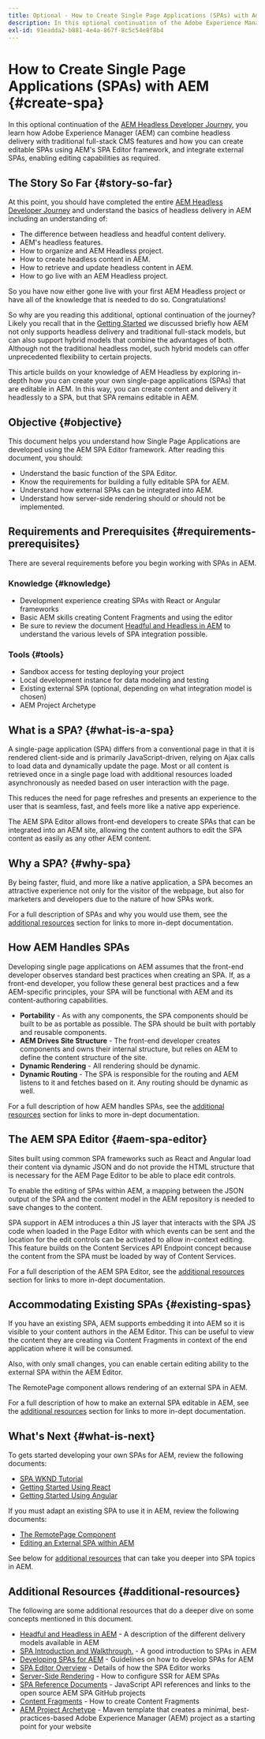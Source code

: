 ```yaml
---
title: Optional - How to Create Single Page Applications (SPAs) with Adobe Experience Manager
description: In this optional continuation of the Adobe Experience Manager (AEM) Headless Developer Journey, you learn how AEM can combine headless delivery with traditional full-stack CMS features and how you can create editable SPAs using AEM's SPA Editor framework.
exl-id: 91eadda2-b881-4e4a-867f-8c5c54e8f8b4
---
```

# How to Create Single Page Applications (SPAs) with AEM {#create-spa}

In this optional continuation of the [AEM Headless Developer Journey,](overview.md) you learn how Adobe Experience Manager (AEM) can combine headless delivery with traditional full-stack CMS features and how you can create editable SPAs using AEM's SPA Editor framework, and integrate external SPAs, enabling editing capabilities as required.

## The Story So Far {#story-so-far}

At this point, you should have completed the entire [AEM Headless Developer Journey](overview.md) and understand the basics of headless delivery in AEM including an understanding of:

* The difference between headless and headful content delivery.
* AEM's headless features.
* How to organize and AEM Headless project.
* How to create headless content in AEM.
* How to retrieve and update headless content in AEM.
* How to go live with an AEM Headless project.

So you have now either gone live with your first AEM Headless project or have all of the knowledge that is needed to do so. Congratulations!

So why are you reading this additional, optional continuation of the journey? Likely you recall that in the [Getting Started](getting-started.md#integration-levels) we discussed briefly how AEM not only supports headless delivery and traditional full-stack models, but can also support hybrid models that combine the advantages of both. Although not the traditional headless model, such hybrid models can offer unprecedented flexibility to certain projects.

This article builds on your knowledge of AEM Headless by exploring in-depth how you can create your own single-page applications (SPAs) that are editable in AEM. In this way, you can create content and delivery it headlessly to a SPA, but that SPA remains editable in AEM.

## Objective {#objective}

This document helps you understand how Single Page Applications are developed using the AEM SPA Editor framework. After reading this document, you should:

* Understand the basic function of the SPA Editor.
* Know the requirements for building a fully editable SPA for AEM.
* Understand how external SPAs can be integrated into AEM.
* Understand how server-side rendering should or should not be implemented.

## Requirements and Prerequisites {#requirements-prerequisites}

There are several requirements before you begin working with SPAs in AEM.

### Knowledge {#knowledge}

* Development experience creating SPAs with React or Angular frameworks
* Basic AEM skills creating Content Fragments and using the editor
* Be sure to review the document [Headful and Headless in AEM](/help/sites-developing/headful-headless.md) to understand the various levels of SPA integration possible.

### Tools {#tools}

* Sandbox access for testing deploying your project
* Local development instance for data modeling and testing
* Existing external SPA (optional, depending on what integration model is chosen)
* AEM Project Archetype

## What is a SPA? {#what-is-a-spa}

A single-page application (SPA) differs from a conventional page in that it is rendered client-side and is primarily JavaScript-driven, relying on Ajax calls to load data and dynamically update the page. Most or all content is retrieved once in a single page load with additional resources loaded asynchronously as needed based on user interaction with the page.

This reduces the need for page refreshes and presents an experience to the user that is seamless, fast, and feels more like a native app experience.

The AEM SPA Editor allows front-end developers to create SPAs that can be integrated into an AEM site, allowing the content authors to edit the SPA content as easily as any other AEM content.

## Why a SPA? {#why-spa}

By being faster, fluid, and more like a native application, a SPA becomes an attractive experience not only for the visitor of the webpage, but also for marketers and developers due to the nature of how SPAs work.

For a full description of SPAs and why you would use them, see the [additional resources](#additional-resources) section for links to more in-dept documentation.

## How AEM Handles SPAs

Developing single page applications on AEM assumes that the front-end developer observes standard best practices when creating an SPA. If, as a front-end developer, you follow these general best practices and a few AEM-specific principles, your SPA will be functional with AEM and its content-authoring capabilities.

* **Portability** - As with any components, the SPA components should be built to be as portable as possible. The SPA should be built with portably and reusable components.
* **AEM Drives Site Structure** - The front-end developer creates components and owns their internal structure, but relies on AEM to define the content structure of the site.
* **Dynamic Rendering** - All rendering should be dynamic.
* **Dynamic Routing** - The SPA is responsible for the routing and AEM listens to it and fetches based on it. Any routing should be dynamic as well.

For a full description of how AEM handles SPAs, see the [additional resources](#additional-resources) section for links to more in-dept documentation.

## The AEM SPA Editor {#aem-spa-editor}

Sites built using common SPA frameworks such as React and Angular load their content via dynamic JSON and do not provide the HTML structure that is necessary for the AEM Page Editor to be able to place edit controls.

To enable the editing of SPAs within AEM, a mapping between the JSON output of the SPA and the content model in the AEM repository is needed to save changes to the content.

SPA support in AEM introduces a thin JS layer that interacts with the SPA JS code when loaded in the Page Editor with which events can be sent and the location for the edit controls can be activated to allow in-context editing. This feature builds on the Content Services API Endpoint concept because the content from the SPA must be loaded by way of Content Services.

For a full description of the AEM SPA Editor, see the [additional resources](#additional-resources) section for links to more in-dept documentation.

## Accommodating Existing SPAs {#existing-spas}

If you have an existing SPA, AEM supports embedding it into AEM so it is visible to your content authors in the AEM Editor. This can be useful to view the content they are creating via Content Fragments in context of the end application where it will be consumed.

Also, with only small changes, you can enable certain editing ability to the external SPA within the AEM Editor.

The RemotePage component allows rendering of an external SPA in AEM.

For a full description of how to make an external SPA editable in AEM, see the [additional resources](#additional-resources) section for links to more in-dept documentation.

## What's Next {#what-is-next}

To gets started developing your own SPAs for AEM, review the following documents:

* [SPA WKND Tutorial](/help/sites-developing/spa-wknd.md)
* [Getting Started Using React](/help/sites-developing/spa-getting-started-react.md)
* [Getting Started Using Angular](/help/sites-developing/spa-getting-started-angular.md)

If you must adapt an existing SPA to use it in AEM, review the following documents:

* [The RemotePage Component](/help/sites-developing/spa-remote-page.md)
* [Editing an External SPA within AEM](/help/sites-developing/spa-edit-external.md)

See below for [additional resources](#additional-resources) that can take you deeper into SPA topics in AEM.

## Additional Resources {#additional-resources}

The following are some additional resources that do a deeper dive on some concepts mentioned in this document.

* [Headful and Headless in AEM](/help/sites-developing/headful-headless.md) - A description of the different delivery models available in AEM
* [SPA Introduction and Walkthrough.](/help/sites-developing/spa-walkthrough.md) - A good introduction to SPAs in AEM
* [Developing SPAs for AEM](/help/sites-developing/spa-architecture.md) - Guidelines on how to develop SPAs for AEM
* [SPA Editor Overview](/help/sites-developing/spa-overview.md) - Details of how the SPA Editor works
* [Server-Side Rendering](/help/sites-developing/spa-ssr.md) - How to configure SSR for AEM SPAs
* [SPA Reference Documents](/help/sites-developing/spa-reference-materials.md) - JavaScript API references and links to the open source AEM SPA GitHub projects
* [Content Fragments](/help/assets/content-fragments/content-fragments.md) - How to create Content Fragments
* [AEM Project Archetype](https://experienceleague.adobe.com/docs/experience-manager-core-components/using/developing/archetype/overview.html) - Maven template that creates a minimal, best-practices-based Adobe Experience Manager (AEM) project as a starting point for your website

